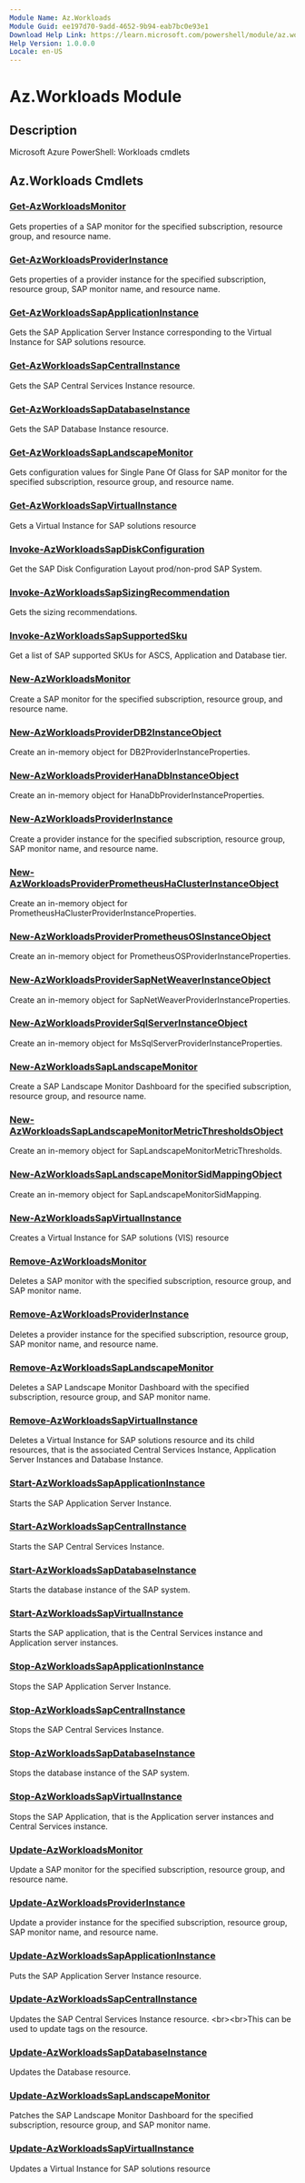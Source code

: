 ```yaml
---
Module Name: Az.Workloads
Module Guid: ee197d70-9add-4652-9b94-eab7bc0e93e1
Download Help Link: https://learn.microsoft.com/powershell/module/az.workloads
Help Version: 1.0.0.0
Locale: en-US
---
```


# Az.Workloads Module
## Description
Microsoft Azure PowerShell: Workloads cmdlets

## Az.Workloads Cmdlets
### [Get-AzWorkloadsMonitor](Get-AzWorkloadsMonitor.md)
Gets properties of a SAP monitor for the specified subscription, resource group, and resource name.

### [Get-AzWorkloadsProviderInstance](Get-AzWorkloadsProviderInstance.md)
Gets properties of a provider instance for the specified subscription, resource group, SAP monitor name, and resource name.

### [Get-AzWorkloadsSapApplicationInstance](Get-AzWorkloadsSapApplicationInstance.md)
Gets the SAP Application Server Instance corresponding to the Virtual Instance for SAP solutions resource.

### [Get-AzWorkloadsSapCentralInstance](Get-AzWorkloadsSapCentralInstance.md)
Gets the SAP Central Services Instance resource.

### [Get-AzWorkloadsSapDatabaseInstance](Get-AzWorkloadsSapDatabaseInstance.md)
Gets the SAP Database Instance resource.

### [Get-AzWorkloadsSapLandscapeMonitor](Get-AzWorkloadsSapLandscapeMonitor.md)
Gets configuration values for Single Pane Of Glass for SAP monitor for the specified subscription, resource group, and resource name.

### [Get-AzWorkloadsSapVirtualInstance](Get-AzWorkloadsSapVirtualInstance.md)
Gets a Virtual Instance for SAP solutions resource

### [Invoke-AzWorkloadsSapDiskConfiguration](Invoke-AzWorkloadsSapDiskConfiguration.md)
Get the SAP Disk Configuration Layout prod/non-prod SAP System.

### [Invoke-AzWorkloadsSapSizingRecommendation](Invoke-AzWorkloadsSapSizingRecommendation.md)
Gets the sizing recommendations.

### [Invoke-AzWorkloadsSapSupportedSku](Invoke-AzWorkloadsSapSupportedSku.md)
Get a list of SAP supported SKUs for ASCS, Application and Database tier.

### [New-AzWorkloadsMonitor](New-AzWorkloadsMonitor.md)
Create a SAP monitor for the specified subscription, resource group, and resource name.

### [New-AzWorkloadsProviderDB2InstanceObject](New-AzWorkloadsProviderDB2InstanceObject.md)
Create an in-memory object for DB2ProviderInstanceProperties.

### [New-AzWorkloadsProviderHanaDbInstanceObject](New-AzWorkloadsProviderHanaDbInstanceObject.md)
Create an in-memory object for HanaDbProviderInstanceProperties.

### [New-AzWorkloadsProviderInstance](New-AzWorkloadsProviderInstance.md)
Create a provider instance for the specified subscription, resource group, SAP monitor name, and resource name.

### [New-AzWorkloadsProviderPrometheusHaClusterInstanceObject](New-AzWorkloadsProviderPrometheusHaClusterInstanceObject.md)
Create an in-memory object for PrometheusHaClusterProviderInstanceProperties.

### [New-AzWorkloadsProviderPrometheusOSInstanceObject](New-AzWorkloadsProviderPrometheusOSInstanceObject.md)
Create an in-memory object for PrometheusOSProviderInstanceProperties.

### [New-AzWorkloadsProviderSapNetWeaverInstanceObject](New-AzWorkloadsProviderSapNetWeaverInstanceObject.md)
Create an in-memory object for SapNetWeaverProviderInstanceProperties.

### [New-AzWorkloadsProviderSqlServerInstanceObject](New-AzWorkloadsProviderSqlServerInstanceObject.md)
Create an in-memory object for MsSqlServerProviderInstanceProperties.

### [New-AzWorkloadsSapLandscapeMonitor](New-AzWorkloadsSapLandscapeMonitor.md)
Create a SAP Landscape Monitor Dashboard for the specified subscription, resource group, and resource name.

### [New-AzWorkloadsSapLandscapeMonitorMetricThresholdsObject](New-AzWorkloadsSapLandscapeMonitorMetricThresholdsObject.md)
Create an in-memory object for SapLandscapeMonitorMetricThresholds.

### [New-AzWorkloadsSapLandscapeMonitorSidMappingObject](New-AzWorkloadsSapLandscapeMonitorSidMappingObject.md)
Create an in-memory object for SapLandscapeMonitorSidMapping.

### [New-AzWorkloadsSapVirtualInstance](New-AzWorkloadsSapVirtualInstance.md)
Creates a Virtual Instance for SAP solutions (VIS) resource

### [Remove-AzWorkloadsMonitor](Remove-AzWorkloadsMonitor.md)
Deletes a SAP monitor with the specified subscription, resource group, and SAP monitor name.

### [Remove-AzWorkloadsProviderInstance](Remove-AzWorkloadsProviderInstance.md)
Deletes a provider instance for the specified subscription, resource group, SAP monitor name, and resource name.

### [Remove-AzWorkloadsSapLandscapeMonitor](Remove-AzWorkloadsSapLandscapeMonitor.md)
Deletes a SAP Landscape Monitor Dashboard with the specified subscription, resource group, and SAP monitor name.

### [Remove-AzWorkloadsSapVirtualInstance](Remove-AzWorkloadsSapVirtualInstance.md)
Deletes a Virtual Instance for SAP solutions resource and its child resources, that is the associated Central Services Instance, Application Server Instances and Database Instance.

### [Start-AzWorkloadsSapApplicationInstance](Start-AzWorkloadsSapApplicationInstance.md)
Starts the SAP Application Server Instance.

### [Start-AzWorkloadsSapCentralInstance](Start-AzWorkloadsSapCentralInstance.md)
Starts the SAP Central Services Instance.

### [Start-AzWorkloadsSapDatabaseInstance](Start-AzWorkloadsSapDatabaseInstance.md)
Starts the database instance of the SAP system.

### [Start-AzWorkloadsSapVirtualInstance](Start-AzWorkloadsSapVirtualInstance.md)
Starts the SAP application, that is the Central Services instance and Application server instances.

### [Stop-AzWorkloadsSapApplicationInstance](Stop-AzWorkloadsSapApplicationInstance.md)
Stops the SAP Application Server Instance.

### [Stop-AzWorkloadsSapCentralInstance](Stop-AzWorkloadsSapCentralInstance.md)
Stops the SAP Central Services Instance.

### [Stop-AzWorkloadsSapDatabaseInstance](Stop-AzWorkloadsSapDatabaseInstance.md)
Stops the database instance of the SAP system.

### [Stop-AzWorkloadsSapVirtualInstance](Stop-AzWorkloadsSapVirtualInstance.md)
Stops the SAP Application, that is the Application server instances and Central Services instance.

### [Update-AzWorkloadsMonitor](Update-AzWorkloadsMonitor.md)
Update a SAP monitor for the specified subscription, resource group, and resource name.

### [Update-AzWorkloadsProviderInstance](Update-AzWorkloadsProviderInstance.md)
Update a provider instance for the specified subscription, resource group, SAP monitor name, and resource name.

### [Update-AzWorkloadsSapApplicationInstance](Update-AzWorkloadsSapApplicationInstance.md)
Puts the SAP Application Server Instance resource.

### [Update-AzWorkloadsSapCentralInstance](Update-AzWorkloadsSapCentralInstance.md)
Updates the SAP Central Services Instance resource.
&lt;br&gt;&lt;br&gt;This can be used to update tags on the resource.

### [Update-AzWorkloadsSapDatabaseInstance](Update-AzWorkloadsSapDatabaseInstance.md)
Updates the Database resource.

### [Update-AzWorkloadsSapLandscapeMonitor](Update-AzWorkloadsSapLandscapeMonitor.md)
Patches the SAP Landscape Monitor Dashboard for the specified subscription, resource group, and SAP monitor name.

### [Update-AzWorkloadsSapVirtualInstance](Update-AzWorkloadsSapVirtualInstance.md)
Updates a Virtual Instance for SAP solutions resource

